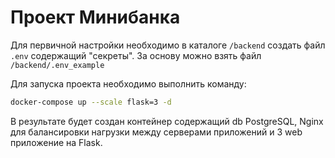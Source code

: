 # Проект Минибанка
Для первичной настройки необходимо в каталоге `/backend` создать файл `.env` содержащий "секреты". За основу можно взять файл `/backend/.env_example`

Для запуска проекта необходимо выполнить команду:
```sh
docker-compose up --scale flask=3 -d
```

В результате будет создан контейнер содержащий db PostgreSQL, Nginx для балансировки нагрузки между серверами приложений и 3 web приложение на Flask.